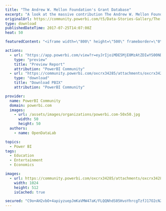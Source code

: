```yaml
---
title: "The Andrew W. Mellon Foundation's Grant Database"
excerpt: "A look at the massive contribution The Andrew W. Mellon Foundation has made to various organisations over the past 48 years."
originalUrl: https://community.powerbi.com/t5/Data-Stories-Gallery/The-Andrew-W-Mellon-Foundation-s-Grant-Database/m-p/218888
type: download
publishedDateTime: 2017-07-25T14:07:00Z
heat: 50

featuredContent: "<iframe width=\"800\" height=\"500\" frameborder=\"0\" src=\"https://app.powerbi.com/view?r=eyJrIjoiMDE5MjE0MzAtZDIwYS00NDIxLWI5NzMtZmY3NGUxMTQ1MjkzIiwidCI6ImZhZDQ1NTNhLWE2YTgtNDFjYy05NGQ0LWZjZTgwNmE3YjE4YiJ9\"></iframe>"

actions:
  - url: "https://app.powerbi.com/view?r=eyJrIjoiMDE5MjE0MzAtZDIwYS00NDIxLWI5NzMtZmY3NGUxMTQ1MjkzIiwidCI6ImZhZDQ1NTNhLWE2YTgtNDFjYy05NGQ0LWZjZTgwNmE3YjE4YiJ9"
    type: "preview"
    title: "Preview Report"
    attribution: "PowerBI Community"
  - url: "https://community.powerbi.com/oxcrx34285/attachments/oxcrx34285/DataStoriesGallery/978/2/201707%20-%20Mellon%20Foundation%20-%20Grant%20Analysis.pbix"
    type: "download"
    title: "Download PBIX"
    attribution: "PowerBI Community"

provider:
  name: PowerBI Community
  domain: powerbi.com
  images:
    - url: /assets/images/organizations/powerbi.com-50x50.jpg
      width: 50
      height: 50
  authors:
    - name: OpenDataLab

topics:
  - Power BI
tags:
  - Education
  - Entertainment
  - Economics

images:
  - url: https://community.powerbi.com/oxcrx34285/attachments/oxcrx34285/DataStoriesGallery/978/1/Open%20Insight%20-%20The%20Andrew%20W.%20Mellon%20Foundation&#39;s%20Grant.png
    width: 1024
    height: 512
    isCached: true

secured: "C9o+AH2vbO+4apiyzuepJmKaVMW47aK/FLQQNhdS05HvoYhrcgTzfJ17O2cNZ93LsQEjNUg8XJkXqz5ajWWpgBpyul3H+bgRXjL6Nfjtk0eeXxROC0iXufMExSSirHAuEqu9Y7qCeE6N7PTIPg706c9Jz3vyzpNfiE4Qk72Y611lc61xXwBijVV9qAU5QQF8FLeSQWjFcL2J96/MFWm8/UQ4PqkD9tjCWprD4ovWp9FYm9hhxzpb51yxkfSeVOFVpJEFdYqOE4QD83/0/Z5pAYNZBmET2OHfWRV94RFMeCdu2fnIQpO6snX3wYIKVLlBp6cmDKiecWM9xHsQLVeLZoyG+mUBZHAh8XDAUTT8unuzI47QEA7ZD6sHTAop+9Qf1z/1lBbeQA2CSjvLvUzl7CCq87bGF2ykMYRUoROt8X4=;O+rurDvmLAQkngXko2T9fw=="
---
```


